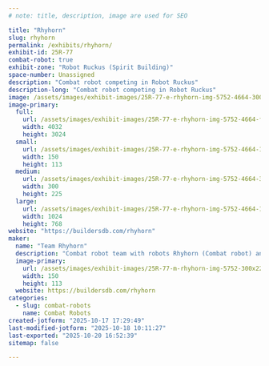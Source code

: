 ```yaml
---
# note: title, description, image are used for SEO

title: "Rhyhorn"
slug: rhyhorn
permalink: /exhibits/rhyhorn/
exhibit-id: 25R-77
combat-robot: true
exhibit-zone: "Robot Ruckus (Spirit Building)"
space-number: Unassigned
description: "Combat robot competing in Robot Ruckus"
description-long: "Combat robot competing in Robot Ruckus"
image: /assets/images/exhibit-images/25R-77-e-rhyhorn-img-5752-4664-300x225.jpeg
image-primary: 
  full:
    url: /assets/images/exhibit-images/25R-77-e-rhyhorn-img-5752-4664-full.jpeg
    width: 4032
    height: 3024
  small:
    url: /assets/images/exhibit-images/25R-77-e-rhyhorn-img-5752-4664-150x113.jpeg
    width: 150
    height: 113
  medium:
    url: /assets/images/exhibit-images/25R-77-e-rhyhorn-img-5752-4664-300x225.jpeg
    width: 300
    height: 225
  large:
    url: /assets/images/exhibit-images/25R-77-e-rhyhorn-img-5752-4664-1024x768.jpeg
    width: 1024
    height: 768
website: "https://buildersdb.com/rhyhorn"
maker: 
  name: "Team Rhyhorn"
  description: "Combat robot team with robots Rhyhorn (Combat robot) and Hidden in Plain Sight (Sumo robot)."
  image-primary:
    url: /assets/images/exhibit-images/25R-77-m-rhyhorn-img-5752-300x225.jpeg
    width: 150
    height: 113
  website: https://buildersdb.com/rhyhorn
categories: 
  - slug: combat-robots
    name: Combat Robots
created-jotform: "2025-10-17 17:29:49"
last-modified-jotform: "2025-10-18 10:11:27"
last-exported: "2025-10-20 16:52:39"
sitemap: false

---
```


